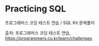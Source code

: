 # Practicing SQL
프로그래머스 코딩 테스트 연습 / SQL Kit 문제풀이

출처: 프로그래머스 코딩 테스트 연습, https://programmers.co.kr/learn/challenges

